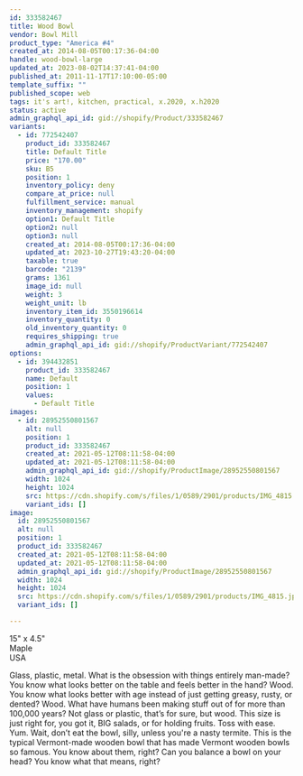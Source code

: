 ```yaml
---
id: 333582467
title: Wood Bowl
vendor: Bowl Mill
product_type: "America #4"
created_at: 2014-08-05T00:17:36-04:00
handle: wood-bowl-large
updated_at: 2023-08-02T14:37:41-04:00
published_at: 2011-11-17T17:10:00-05:00
template_suffix: ""
published_scope: web
tags: it's art!, kitchen, practical, x.2020, x.h2020
status: active
admin_graphql_api_id: gid://shopify/Product/333582467
variants:
  - id: 772542407
    product_id: 333582467
    title: Default Title
    price: "170.00"
    sku: B5
    position: 1
    inventory_policy: deny
    compare_at_price: null
    fulfillment_service: manual
    inventory_management: shopify
    option1: Default Title
    option2: null
    option3: null
    created_at: 2014-08-05T00:17:36-04:00
    updated_at: 2023-10-27T19:43:20-04:00
    taxable: true
    barcode: "2139"
    grams: 1361
    image_id: null
    weight: 3
    weight_unit: lb
    inventory_item_id: 3550196614
    inventory_quantity: 0
    old_inventory_quantity: 0
    requires_shipping: true
    admin_graphql_api_id: gid://shopify/ProductVariant/772542407
options:
  - id: 394432851
    product_id: 333582467
    name: Default
    position: 1
    values:
      - Default Title
images:
  - id: 28952550801567
    alt: null
    position: 1
    product_id: 333582467
    created_at: 2021-05-12T08:11:58-04:00
    updated_at: 2021-05-12T08:11:58-04:00
    admin_graphql_api_id: gid://shopify/ProductImage/28952550801567
    width: 1024
    height: 1024
    src: https://cdn.shopify.com/s/files/1/0589/2901/products/IMG_4815.jpg?v=1620821518
    variant_ids: []
image:
  id: 28952550801567
  alt: null
  position: 1
  product_id: 333582467
  created_at: 2021-05-12T08:11:58-04:00
  updated_at: 2021-05-12T08:11:58-04:00
  admin_graphql_api_id: gid://shopify/ProductImage/28952550801567
  width: 1024
  height: 1024
  src: https://cdn.shopify.com/s/files/1/0589/2901/products/IMG_4815.jpg?v=1620821518
  variant_ids: []

---
```


15" x 4.5"  
Maple  
USA

Glass, plastic, metal. What is the obsession with things entirely man-made? You know what looks better on the table and feels better in the hand? Wood. You know what looks better with age instead of just getting greasy, rusty, or dented? Wood. What have humans been making stuff out of for more than 100,000 years? Not glass or plastic, that’s for sure, but wood. This size is just right for, you got it, BIG salads, or for holding fruits. Toss with ease. Yum. Wait, don’t eat the bowl, silly, unless you're a nasty termite. This is the typical Vermont-made wooden bowl that has made Vermont wooden bowls so famous. You know about them, right? Can you balance a bowl on your head? You know what that means, right?